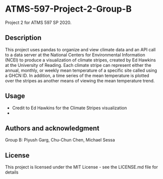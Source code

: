 # ATMS-597-Project-2-Group-B

Project 2 for ATMS 597 SP 2020.

## Description 
This project uses pandas to organize and view climate data and an API call to a data server at the National Centers for Environmental Information (NCEI) to produce a visualization of climate stripes, created by Ed Hawkins at the University of Reading. Each climate stripe can represent either the annual, monthly, or weekly mean temperature of a specific site called using a GHCN ID. In addition, a time series of the mean temperature is plotted over the stripes as another means of viewing the mean temperature trend.

## Usage
* Credit to Ed Hawkins for the Climate Stripes visualization
*

## Authors and acknowledgment
Group B: Piyush Garg, Chu-Chun Chen, Michael Sessa

## License
This project is licensed under the MIT License - see the LICENSE.md file for details
